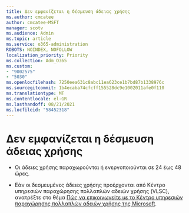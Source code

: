 ```yaml
---
title: Δεν εμφανίζεται η δέσμευση άδειας χρήσης
ms.author: cmcatee
author: cmcatee-MSFT
manager: scotv
ms.audience: Admin
ms.topic: article
ms.service: o365-administration
ROBOTS: NOINDEX, NOFOLLOW
localization_priority: Priority
ms.collection: Adm_O365
ms.custom:
- "9002575"
- "5030"
ms.openlocfilehash: 7250eea631c8abc11ea623ce1b7bd87b1338976c
ms.sourcegitcommit: 1b4ecaba74cfcff155528dc9e1002011afe0f110
ms.translationtype: MT
ms.contentlocale: el-GR
ms.lasthandoff: 08/21/2021
ms.locfileid: "58452318"
---
```

# <a name="license-reservation-does-not-show"></a>Δεν εμφανίζεται η δέσμευση άδειας χρήσης

- Οι άδειες χρήσης παραχωρούνται ή ενεργοποιούνται σε 24 έως 48 ώρες.

- Εάν οι δεσμευμένες άδειες χρήσης προέρχονται από Κέντρο υπηρεσιών παραχώρησης πολλαπλών αδειών χρήσης (VLSC), ανατρέξτε στο θέμα [Πώς να επικοινωνείτε με το Κέντρο υπηρεσιών παραχώρησης πολλαπλών αδειών χρήσης της Microsoft](https://support.microsoft.com/help/4471406/how-to-contact-the-microsoft-volume-licensing-service-center).
